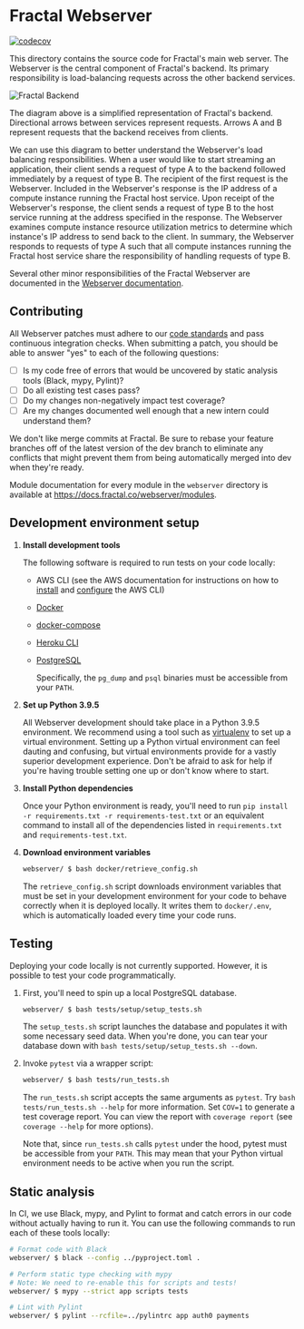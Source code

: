 # Fractal Webserver

[![codecov](https://codecov.io/gh/fractal/fractal/branch/dev/graph/badge.svg?token=QB0c3c2NBj)](https://codecov.io/gh/fractal/fractal)

This directory contains the source code for Fractal's main web server. The Webserver is the central component of Fractal's backend. Its primary responsibility is load-balancing requests across the other backend services.

![Fractal Backend](https://user-images.githubusercontent.com/31637652/127786757-50ec9cde-fa93-4558-a7aa-432a21a2ae21.png)

The diagram above is a simplified representation of Fractal's backend. Directional arrows between services represent requests. Arrows A and B represent requests that the backend receives from clients.

We can use this diagram to better understand the Webserver's load balancing responsibilities. When a user would like to start streaming an application, their client sends a request of type A to the backend followed immediately by a request of type B. The recipient of the first request is the Webserver. Included in the Webserver's response is the IP address of a compute instance running the Fractal host service. Upon receipt of the Webserver's response, the client sends a request of type B to the host service running at the address specified in the response. The Webserver examines compute instance resource utilization metrics to determine which instance's IP address to send back to the client. In summary, the Webserver responds to requests of type A such that all compute instances running the Fractal host service share the responsibility of handling requests of type B.

Several other minor responsibilities of the Fractal Webserver are documented in the [Webserver documentation](https://docs.fractal.co/webserver/responsibilities.html).

## Contributing

All Webserver patches must adhere to our [code standards](https://www.notion.so/tryfractal/Documentation-Code-Standards-54f2d68a37824742b8feb6303359a597#a119aceede764be08b8990c0605e8d39) and pass continuous integration checks. When submitting a patch, you should be able to answer "yes" to each of the following questions:

- [ ] Is my code free of errors that would be uncovered by static analysis tools (Black, mypy, Pylint)?
- [ ] Do all existing test cases pass?
- [ ] Do my changes non-negatively impact test coverage?
- [ ] Are my changes documented well enough that a new intern could understand them?

We don't like merge commits at Fractal. Be sure to rebase your feature branches off of the latest version of the dev branch to eliminate any conflicts that might prevent them from being automatically merged into dev when they're ready.

Module documentation for every module in the `webserver` directory is available at https://docs.fractal.co/webserver/modules.

## Development environment setup

1. **Install development tools**

   The following software is required to run tests on your code locally:

   - AWS CLI (see the AWS documentation for instructions on how to [install](https://docs.aws.amazon.com/cli/latest/userguide/cli-chap-install.html) and [configure](https://docs.aws.amazon.com/cli/latest/userguide/cli-chap-configure.html) the AWS CLI)
   - [Docker](https://docs.docker.com/get-docker/)
   - [docker-compose](https://docs.docker.com/compose/install/)
   - [Heroku CLI](https://devcenter.heroku.com/articles/heroku-cli)
   - [PostgreSQL](https://www.postgresql.org/download/)

     Specifically, the `pg_dump` and `psql` binaries must be accessible from your `PATH`.

2. **Set up Python 3.9.5**

   All Webserver development should take place in a Python 3.9.5 environment. We recommend using a tool such as [virtualenv](https://virtualenv.pypa.io/en/latest/) to set up a virtual environment. Setting up a Python virtual environment can feel dauting and confusing, but virtual environments provide for a vastly superior development experience. Don't be afraid to ask for help if you're having trouble setting one up or don't know where to start.

3. **Install Python dependencies**

   Once your Python environment is ready, you'll need to run `pip install -r requirements.txt -r requirements-test.txt` or an equivalent command to install all of the dependencies listed in `requirements.txt` and `requirements-test.txt`.

4. **Download environment variables**

   ```bash
   webserver/ $ bash docker/retrieve_config.sh
   ```

   The `retrieve_config.sh` script downloads environment variables that must be set in your development environment for your code to behave correctly when it is deployed locally. It writes them to `docker/.env`, which is automatically loaded every time your code runs.

## Testing

Deploying your code locally is not currently supported. However, it is possible to test your code programmatically.

1. First, you'll need to spin up a local PostgreSQL database.

   ```bash
   webserver/ $ bash tests/setup/setup_tests.sh
   ```

   The `setup_tests.sh` script launches the database and populates it with some necessary seed data. When you're done, you can tear your database down with `bash tests/setup/setup_tests.sh --down`.

2. Invoke `pytest` via a wrapper script:

   ```bash
   webserver/ $ bash tests/run_tests.sh
   ```

   The `run_tests.sh` script accepts the same arguments as `pytest`. Try `bash tests/run_tests.sh --help` for more information. Set `COV=1` to generate a test coverage report. You can view the report with `coverage report` (see `coverage --help` for more options).

   Note that, since `run_tests.sh` calls `pytest` under the hood, pytest must be accessible from your `PATH`. This may mean that your Python virtual environment needs to be active when you run the script.

## Static analysis

In CI, we use Black, mypy, and Pylint to format and catch errors in our code without actually having to run it. You can use the following commands to run each of these tools locally:

```bash
# Format code with Black
webserver/ $ black --config ../pyproject.toml .

# Perform static type checking with mypy
# Note: We need to re-enable this for scripts and tests!
webserver/ $ mypy --strict app scripts tests

# Lint with Pylint
webserver/ $ pylint --rcfile=../pylintrc app auth0 payments
```
